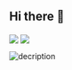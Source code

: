 ## Hi there 👋
<!--状态展示：-->
<img align="center"  src="https://github-readme-stats.vercel.app/api?username=DerryName&show_icons=true&theme=radical"/>

<!--语言使用统计：-->
<img align="center"  src="https://github-readme-stats.vercel.app/api/top-langs/?username=DerryName&theme=radical&layout=compact"  />

<!-- 例如下面的图片会显示一个绿色的label为lLanguage，信息为Python的徽标 -->
![decription](https://img.shields.io/badge/Language-Python-green)
